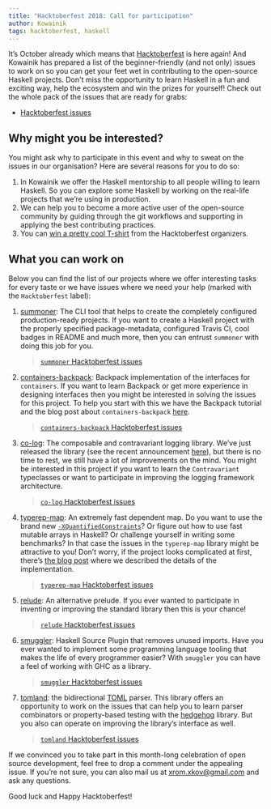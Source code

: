 ```yaml
---
title: "Hacktoberfest 2018: Call for participation"
author: Kowainik
tags: hacktoberfest, haskell
---
```


It’s October already which means that
[Hacktoberfest](https://hacktoberfest.digitalocean.com/) is here again! And
Kowainik has prepared a list of the beginner-friendly (and not only) issues to
work on so you can get your feet wet in contributing to the open-source Haskell
projects. Don't miss the opportunity to learn Haskell in a fun and exciting way,
help the ecosystem and win the prizes for yourself! Check out the whole pack of the
issues that are ready for grabs:

* [Hacktoberfest issues](https://github.com/issues?utf8=%E2%9C%93&q=label%3AHacktoberfest+org%3Akowainik+is%3Aopen+is%3Aissue+)

## Why might you be interested?

You might ask why to participate in this event and why to sweat on the issues in
our organisation? Here are several reasons for you to do so:

1. In Kowainik we offer the Haskell mentorship to all people willing to learn
   Haskell. So you can explore some Haskell by working on the real-life projects
   that we’re using in production.
2. We can help you to become a more active user of the open-source community by
   guiding through the git workflows and supporting in applying the best
   contributing practices.
3. You can [win a pretty cool T-shirt](https://hacktoberfest.digitalocean.com/details)
   from the Hacktoberfest organizers.

## What you can work on

Below you can find the list of our projects where we offer interesting tasks for
every taste or we have issues where we need your help (marked with the
`Hacktoberfest` label):

1. [summoner](https://github.com/kowainik/summoner): The CLI tool that helps to
   create the completely configured production-ready projects. If you want to
   create a Haskell project with the properly specified package-metadata,
   configured Travis CI, cool badges in README and much more, then you can
   entrust `summoner` with doing this job for you.

   > [`summoner` Hacktoberfest issues](https://github.com/kowainik/summoner/issues?q=is%3Aissue+is%3Aopen+label%3AHacktoberfest)
2. [containers-backpack](https://github.com/kowainik/containers-backpack):
   Backpack implementation of the interfaces for `containers`. If you want to
   learn Backpack or get more experience in designing interfaces then you might
   be interested in solving the issues for this project. To help you start with
   this we have the Backpack tutorial and the blog post about
   `containers-backpack`
   [here](https://kowainik.github.io/posts/2018-08-19-picnic-put-containers-into-a-backpack).

   > [`containers-backpack` Hacktoberfest issues](https://github.com/kowainik/containers-backpack/issues?q=is%3Aissue+is%3Aopen+label%3AHacktoberfest)
3. [co-log](https://github.com/kowainik/co-log): The composable and
   contravariant logging library. We’ve just released the library (see the
   recent announcement
   [here](https://kowainik.github.io/posts/2018-09-25-co-log)), but there is no
   time to rest, we still have a lot of improvements on the mind. You might be
   interested in this project if you want to learn the `Contravariant`
   typeclasses or want to participate in
   improving the logging framework architecture.

   > [`co-log` Hacktoberfest issues](https://github.com/kowainik/co-log/issues?q=is%3Aissue+is%3Aopen+label%3AHacktoberfest)
4. [typerep-map](https://github.com/kowainik/typerep-map): An extremely fast
   dependent map. Do you want to use the brand new
   [`-XQuantifiedConstraints`](https://ghc.haskell.org/trac/ghc/wiki/QuantifiedConstraints)?
   Or figure out how to use fast mutable arrays in Haskell? Or challenge
   yourself in writing some benchmarks? In that case the issues in the
   `typerep-map` library might be attractive to you! Don’t worry, if the project
   looks complicated at first, there’s
   [the blog post](https://kowainik.github.io/posts/2018-07-11-typerep-map-step-by-step)
   where we described the details of the implementation.

   > [`typerep-map` Hacktoberfest issues](https://github.com/kowainik/typerep-map/issues?q=is%3Aissue+is%3Aopen+label%3AHacktoberfest)
5. [relude](https://github.com/kowainik/relude): An alternative prelude. If you
   ever wanted to participate in inventing or improving the standard library
   then this is your chance!

   > [`relude` Hacktoberfest issues](https://github.com/kowainik/relude/issues?q=is%3Aissue+is%3Aopen+label%3AHacktoberfest)
6. [smuggler](https://github.com/kowainik/smuggler): Haskell Source Plugin that
   removes unused imports. Have you ever wanted to implement some programming
   language tooling that makes the life of every programmer easier? With
   `smuggler` you can have a feel of working with GHC as a library.

   > [`smuggler` Hacktoberfest issues](https://github.com/kowainik/smuggler/issues?q=is%3Aissue+is%3Aopen+label%3AHacktoberfest)
7. [tomland](https://github.com/kowainik/tomland): the bidirectional
   [TOML](https://github.com/toml-lang/toml#readme) parser. This library offers
   an opportunity to work on the issues that can help you to learn parser
   combinators or property-based testing with the
   [hedgehog](https://hackage.haskell.org/package/hedgehog) library. But you
   also can operate on improving the library’s interface as well.

   > [`tomland` Hacktoberfest issues](https://github.com/kowainik/tomland/issues?q=is%3Aissue+is%3Aopen+label%3AHacktoberfest)

If we convinced you to take part in this month-long celebration of open source
development, feel free to drop a comment under the appealing issue. If you’re
not sure, you can also mail us at xrom.xkov@gmail.com and ask any questions.

Good luck and Happy Hacktoberfest!
